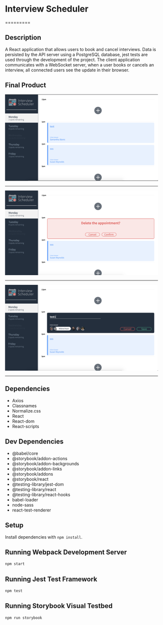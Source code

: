 # Interview Scheduler
=========

## Description
A React application that allows users to book and cancel interviews. Data is persisted by the API server using a PostgreSQL database, jest tests are used through the development of the project.
The client application communicates with a WebSocket server, when a user books or cancels an interview, all connected users see the update in their browser.


## Final Product

![Image description](https://github.com/muraahm/scheduler/blob/master/docs/img%201.png)
- - -

![Image description](https://github.com/muraahm/scheduler/blob/master/docs/img%202.png)
- - -

![Image description](https://github.com/muraahm/scheduler/blob/master/docs/img%203.png)
- - -


## Dependencies

- Axios
- Classnames
- Normalize.css
- React
- React-dom
- React-scripts

## Dev Dependencies

- @babel/core
- @storybook/addon-actions
- @storybook/addon-backgrounds
- @storybook/addon-links
- @storybook/addons
- @storybook/react
- @testing-library/jest-dom
- @testing-library/react
- @testing-library/react-hooks
- babel-loader
- node-sass
- react-test-renderer


## Setup

Install dependencies with `npm install`.

## Running Webpack Development Server

```sh
npm start
```

## Running Jest Test Framework

```sh
npm test
```

## Running Storybook Visual Testbed

```sh
npm run storybook
```
